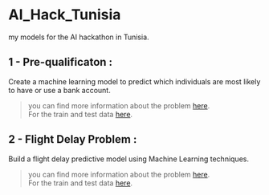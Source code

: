 # AI_Hack_Tunisia
my models for the AI hackathon in Tunisia.

## 1 - Pre-qualificaton :
Create a machine learning model to predict which individuals are most likely to have or use a bank account.  
> you can find more information about the problem [here](https://zindi.africa/competitions/financial-inclusion-in-africa).  
> For the train and test data [here](https://zindi.africa/competitions/financial-inclusion-in-africa/data).  

## 2 - Flight Delay Problem :
Build a flight delay predictive model using Machine Learning techniques.  
> you can find more information about the problem [here](https://zindi.africa/competitions/ai-tunisia-hack-5-predictive-analytics-challenge-2).  
> For the train and test data [here](https://zindi.africa/competitions/ai-tunisia-hack-5-predictive-analytics-challenge-2/data).  


